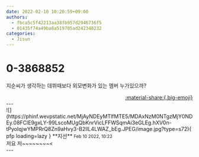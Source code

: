 ```yaml
---
date: 2022-02-10 10:20:59+09:00
authors:
  - fbca5c5f42213aa38fb957d2946736f5
  - 01435f74a49ba8a519705ad242348232
categories:
  - Jisun
---
```


# 0-3868852

<div class="post-container" markdown="1">
<div class="content-container md-sidebar__scrollwrap" markdown="1">

지순씨가 생각하는 데뷔때보다 외모변화가 있는 멤버 누가있으까?

</div>
</div>

<div style="text-align: right;" markdown="1">
<a href="https://weverse.io/fromis9/fanpost/0-3868852" style="text-align: right;">:material-share:{.big-emoji}</a>
</div>
---

<div class="comments-container md-sidebar__scrollwrap" markdown="1">
<div class="comment" markdown="1">
<div class='id-container' markdown="1">
![](https://phinf.wevpstatic.net/MjAyNDEyMTlfMTE5/MDAxNzM0NTgzMjY0NDEy.08FClE9gxLY-99LscoMUgQbKnrVicLFFWSqmAi3eGLEg.hXV0n-tPyoIqjwYMPRrQ8Zn9aHvy3-B2llL4LWAZ_bEg.JPEG/image.jpg?type=s72){ pfp loading=lazy }
**<span class="artist">지선</span>** <small>Feb 10 2022, 10:22</small><br>
</div>
<div class='comment-body' markdown="1">
저요 저~~~~~~~~<
</div>
</div>
</div>
---
